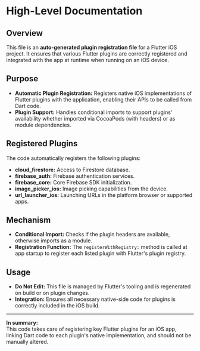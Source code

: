 # High-Level Documentation

## Overview
This file is an **auto-generated plugin registration file** for a Flutter iOS project. It ensures that various Flutter plugins are correctly registered and integrated with the app at runtime when running on an iOS device.

## Purpose
- **Automatic Plugin Registration:** Registers native iOS implementations of Flutter plugins with the application, enabling their APIs to be called from Dart code.
- **Plugin Support:** Handles conditional imports to support plugins' availability whether imported via CocoaPods (with headers) or as module dependencies.

## Registered Plugins
The code automatically registers the following plugins:
- **cloud_firestore:** Access to Firestore database.
- **firebase_auth:** Firebase authentication services.
- **firebase_core:** Core Firebase SDK initialization.
- **image_picker_ios:** Image picking capabilities from the device.
- **url_launcher_ios:** Launching URLs in the platform browser or supported apps.

## Mechanism
- **Conditional Import:** Checks if the plugin headers are available, otherwise imports as a module.
- **Registration Function:** The `registerWithRegistry:` method is called at app startup to register each listed plugin with Flutter's plugin registry.

## Usage
- **Do Not Edit:** This file is managed by Flutter's tooling and is regenerated on build or on plugin changes.
- **Integration:** Ensures all necessary native-side code for plugins is correctly included in the iOS build.

---

**In summary:**  
This code takes care of registering key Flutter plugins for an iOS app, linking Dart code to each plugin's native implementation, and should not be manually altered.